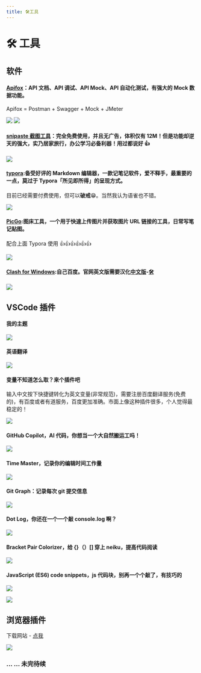 ```yaml
---
title: 🛠️工具
---
```


# 🛠️ 工具

## 软件

#### [Apifox](https://www.apifox.cn/)：API 文档、API 调试、API Mock、API 自动化测试，有强大的 Mock 数据功能。

Apifox = Postman + Swagger + Mock + JMeter

<img src="https://raw.githubusercontent.com/Kiyan-a/For_picGo/img/202205141523049.png"  />

<img src="https://raw.githubusercontent.com/Kiyan-a/For_picGo/img/202205141524706.png"  />

#### [snipaste 截图工具](snipaste.com)：完全免费使用，并且无广告，体积仅有 12M！但是功能却逆天的强大，实乃居家旅行，办公学习必备利器！用过都说好 👍

![](https://raw.githubusercontent.com/Kiyan-a/For_picGo/img/202205141530649.png)

#### [typora](https://www.typora.io/):备受好评的 Markdown 编辑器，一款记笔记软件，爱不释手，最重要的一点，莫过于 Typora「所见即所得」的呈现方式。

目前已经需要付费使用，但可以**破戒**😁。当然我认为语雀也不错。

![](https://raw.githubusercontent.com/Kiyan-a/For_picGo/img/202205141543945.png)

#### [PicGo](https://molunerfinn.com/PicGo/):图床工具，一个用于快速上传图片并获取图片 URL 链接的工具，日常写笔记贴图。

配合上面 Typora 使用 👍👍👍👍👍👍

![](https://raw.githubusercontent.com/Kiyan-a/For_picGo/img/202205141533657.png)

#### [Clash for Windows](https://github.com/Dreamacro/clash):自己百度。官网英文版需要汉化[中文版](https://github.com/ender-zhao/Clash-for-Windows_Chinese)-[🛠️](https://mojie.me/#/login)

![](https://raw.githubusercontent.com/Kiyan-a/For_picGo/img/202205141552398.png)

## VSCode 插件

#### 我的主题

![](https://raw.githubusercontent.com/Kiyan-a/For_picGo/img/202205141554538.png)

#### 英语翻译

![](https://raw.githubusercontent.com/Kiyan-a/For_picGo/img/202205141555119.png)

#### 变量不知道怎么取？来个插件吧

输入中文按下快捷键转化为英文变量(非常规范)，需要注册百度翻译服务(免费的)，有百度或者有道服务，百度更加准确。市面上像这种插件很多，个人觉得最稳定的！

![](https://raw.githubusercontent.com/Kiyan-a/For_picGo/img/202205141556517.png)

#### GitHub Copilot，AI 代码，你想当一个大自然搬运工吗！

![](https://raw.githubusercontent.com/Kiyan-a/For_picGo/img/202205141559704.png)

#### Time Master，记录你的编辑时间工作量

![](https://raw.githubusercontent.com/Kiyan-a/For_picGo/img/202205141603415.png)

#### Git Graph：记录每次 git 提交信息

![](https://raw.githubusercontent.com/Kiyan-a/For_picGo/img/202205141604261.png)

#### Dot Log，你还在一个一个敲 console.log 啊？

![](https://raw.githubusercontent.com/Kiyan-a/For_picGo/img/202205141605646.png)

#### Bracket Pair Colorizer，给 {}（）[] 穿上 neiku，提高代码阅读

![](https://raw.githubusercontent.com/Kiyan-a/For_picGo/img/202205141607383.png)

#### JavaScript (ES6) code snippets，js 代码块，别再一个个敲了，有技巧的

![](https://raw.githubusercontent.com/Kiyan-a/For_picGo/img/202205141609332.png)

![](https://raw.githubusercontent.com/Kiyan-a/For_picGo/img/202205141610354.png)

## 浏览器插件

下载网站 - [点我](https://chrome.zzzmh.cn/index#/index)

![](https://raw.githubusercontent.com/Kiyan-a/For_picGo/img/202205141616710.png)

### ... ... 未完待续
